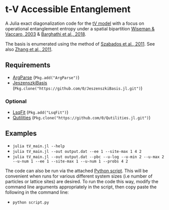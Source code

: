 # t-V Accessible Entanglement

A Julia exact diagonalization code for the [tV model](https://en.wikipedia.org/wiki/Bose%E2%80%93Hubbard_model) with a focus on operational entanglement entropy under a spatial bipartition [Wiseman & Vaccaro, 2003](https://journals.aps.org/prl/pdf/10.1103/PhysRevLett.91.097902) & [Barghathi et al., 2018](https://arxiv.org/pdf/1804.01114.pdf). 

The basis is enumerated using the method of [Szabados et al., 2011](http://coulson.chem.elte.hu/surjan/PREPRINTS/181.pdf).
See also [Zhang et al., 2011](http://arxiv.org/pdf/1102.4006v1.pdf).


## Requirements

* [ArgParse](https://github.com/carlobaldassi/ArgParse.jl) (`Pkg.add("ArgParse")`)
* [JeszenszkiBasis](https://github.com/0/JeszenszkiBasis.jl) (`Pkg.clone("https://github.com/0/JeszenszkiBasis.jl.git")`)

### Optional

* [LsqFit](https://github.com/JuliaOpt/LsqFit.jl) (`Pkg.add("LsqFit")`)
* [Qutilities](https://github.com/0/Qutilities.jl) (`Pkg.clone("https://github.com/0/Qutilities.jl.git")`)


## Examples

* `julia tV_main.jl --help`
* `julia tV_main.jl --out output.dat --ee 1 --site-max 1 4 2`
* `julia tV_main.jl --out output.dat --pbc --u-log --u-min 2 --u-max 2 --u-num 1 --ee 1 --site-max 1 --u-num 1 --probs 4 2`

The code can also be run via the attached [Python script](https://github.com/DelMaestroGroup/tV_Operational_Entanglement/blob/master/script.py). This will be convenient when runs for various different system sizes (i.e number of particles or lattice sites) are desired. To run the code this way, modify the command line arguments appropriately in the script, then copy paste the following in the command line:

* `python script.py`
